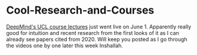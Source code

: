 # Cool-Research-and-Courses<br>

<a href="https://www.youtube.com/playlist?list=PLqYmG7hTraZCDxZ44o4p3N5Anz3lLRVZF">DeepMind's UCL course lectures</a> just went live on June 1. Apparently really good for intuition and recent research from the first looks of it as I can already see papers cited from 2020. Will keep you posted as I go through the videos one by one later this week Inshallah.




